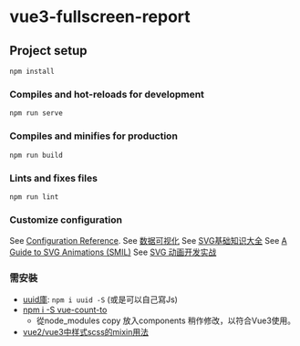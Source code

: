 # vue3-fullscreen-report

## Project setup
```
npm install
```

### Compiles and hot-reloads for development
```
npm run serve
```

### Compiles and minifies for production
```
npm run build
```

### Lints and fixes files
```
npm run lint
```

### Customize configuration
See [Configuration Reference](https://cli.vuejs.org/config/).
See [数据可视化](http://www.youbaobao.xyz/datav-docs/guide/libs/svgAnimation.html)
See [SVG基础知识大全](https://juejin.cn/post/6844903999011815432)
See [A Guide to SVG Animations (SMIL)](https://css-tricks.com/guide-svg-animations-smil/)
See [SVG 动画开发实战](https://svg-animation-booklet.vercel.app/chapter10.html#%E5%9C%A8-vue-%E7%BB%84%E4%BB%B6%E4%B8%AD%E4%BD%BF%E7%94%A8-gsap)

### 需安裝
* [uuid庫](https://www.npmjs.com/package/uuid): `npm i uuid -S` (或是可以自己寫Js)
* [npm i -S vue-count-to](https://www.npmjs.com/package/vue-count-to)
  * 從node_modules copy 放入components 稍作修改，以符合Vue3使用。
* [vue2/vue3中样式scss的mixin用法](https://blog.csdn.net/weixin_44727080/article/details/122866672)
